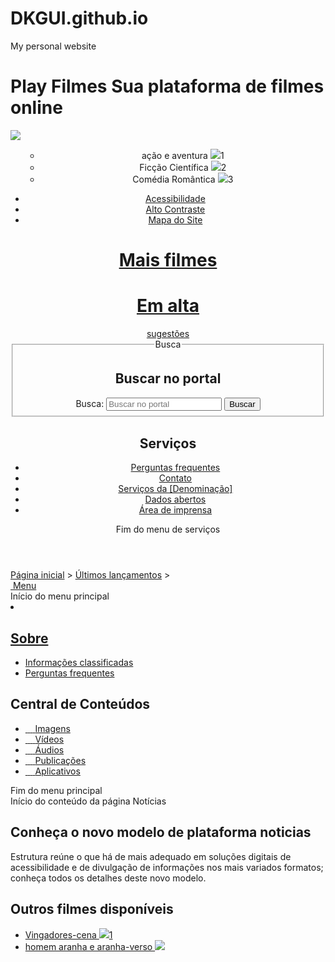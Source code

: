 # DKGUI.github.io
My personal website 
<!DOCTYPE html>
<html lang="pt-br">
<head>
    <meta charset="UTF-8">
    <meta name="viewport" content="width=device-width, initial-scale=1.0">
    <title>Document</title>
</head>
<body>
    <h1>Play Filmes Sua plataforma de filmes online</h1>
    <img src= https://minutomt.com.br/wp-content/uploads/2019/01/Pipoca_Cinema_FB.jpg
</body>
</html>
<!DOCTYPE html>
<!--[if lt IE 7]>      <html class="no-js lt-ie9 lt-ie8 lt-ie7" lang="pt-br" dir="ltr"> <![endif]-->
<!--[if IE 7]>         <html class="no-js lt-ie9 lt-ie8" lang="pt-br" dir="ltr"> <![endif]-->
<!--[if IE 8]>         <html class="no-js lt-ie9" lang="pt-br" dir="ltr"> <![endif]-->
<!--[if gt IE 8]><!--> <html class="no-js" lang="pt-br" dir="ltr"> <!--<![endif]-->
<head>
    <meta charset="utf-8" />
    <title>Portal Modelo - interface 1.0</title>
    <!-- <base href="" /> -->
    <meta name="keywords" content="" />
    <meta name="viewport" content="width=device-width, initial-scale=1.0" />
    <meta name="description" content="" />
    <!--[if lt IE 9]><script src="js/html5shiv.js"></script><![endif]-->
    <link href="img/favicon.ico" rel="shortcut icon" type="image/vnd.microsoft.icon" />
    <link rel="stylesheet" href="bootstrap/css/bootstrap.min.css" type='text/css'/>
    <link rel="stylesheet" href="css/template-verde.css" type='text/css'/>      
    <link rel="stylesheet" href="font-awesome/css/font-awesome.min.css" type='text/css'/>
    <!--[if lt IE 10]><link rel="stylesheet" href="css/ie.css" /><![endif]-->
    <!--[if lt IE 9]><link rel="stylesheet" href="css/ie8.css" /><![endif]-->
    <!--[if lt IE 8]><link rel="stylesheet" href="css/ie7.css" /><link rel="stylesheet" href="font-awesome/css/font-awesome-ie7.min.css" /><![endif]-->
    <!-- chamada de fontes local --><!-- <link rel="stylesheet" href="css/fontes.css" type='text/css'/>      -->
    <!-- chamada de fontes externas --><link href='http://fonts.googleapis.com/css?family=Open+Sans:400italic,400,600,800,700' rel='stylesheet' type='text/css' />
    <link rel="stylesheet" href="jplayer/skin/portalpadrao01/jplayer.css" type='text/css'/> 
</head>
<body>
      </div>
    </noscript>
    <!--[if lt IE 7]><center><strong>Atenção, a versão de seu navegador não é compatível com este sítio. Atualize seu navegador.</strong></center><![endif]-->
    <div id="barra-brasil">
    </div>
    <div class="layout">
        <header>
            <div class="container"> 
                <div class="row-fluid accessibility-language-actions-container">                            
                    <div class="span6 accessibility-container">
                        <ul id="accessibility">
                            <ul>
                                <li class="portalredes-item"><a title="ig" href= "https://youtu.be/1jTQSMDfqn8"></a>
                                    ação e aventura 
                                    <img src= https://br.web.img2.acsta.net/newsv7/20/04/02/08/05/5704147.jpg
                                    <span>1
                                </li>
                                <li class="portalredes-item"><a title="PUC" href= "https://youtu.be/TsqR8xZQ89Q"></a>
                                    Ficção Científica
                                    <img src= https://br.web.img3.acsta.net/medias/nmedia/18/98/40/08/20590421.jpg
                                    <span>2
                                <li class="portalredes-item"><a title="who" href= "https://youtu.be/x4afp3W7vbY"></a>
                                    Comédia Romântica
                                    <img src= https://i.pinimg.com/originals/f9/f4/56/f9f45632da2794b9b970b472ec8204c2.jpg
                                    <span>3
                            </li>
                                </a>
                            </li>
                        </ul>                       
                    </div>
                    <!-- fim div.span6 -->
                    <div class="span6 language-and-actions-container">
                        <!-- Descomente para inserir menu de exemplo de idiomas no topo -->
                        <!-- <ul id="language" class="pull-right">
                            <li class="language-en">
                                <a href="#">EN</a>
                            </li>
                            <li class="language-es">
                                <a href="#">ES</a>
                            </li>
                        </ul>    -->                
                        <ul id="portal-siteactions" class="pull-right">
                            <li>
                                <a accesskey="5" href="interna-acessibilidade.html">Acessibilidade</a>
                            </li>
                            <li>
                                <a accesskey="6" href="#" class="toggle-contraste">Alto Contraste</a>
                            </li>
                            <li>
                                <a accesskey="7" href="#">Mapa do Site</a>
                            </li>
                        </ul>
                    </div>
                    <!-- fim div.span6 -->    
                </div>
                <!-- fim .row-fluid -->
                <div class="row-fluid">
                    <div id="logo" class="span8">
                    <!-- <div id="logo" class="span8 big"> <div id="logo" class="span8 small"> -->
                        <a href="index.html" title="Descrição do Portal Padrão">                            
                            <h1>Mais filmes</h1>
                             <h1>Em alta</h1>
                            <span class="portal-description">sugestões</span>
                        </a>
                    </div>
                    <!-- fim .span8 -->
                    <div class="span4">                 
                        <div id="portal-searchbox" class="row">
                            <form action="#" class="pull-right">
                                <fieldset>
                                    <legend class="hide">Busca</legend>
                                    <h2 class="hidden">Buscar no portal</h2>
                                    <div class="input-append">
                                        <label for="portal-searchbox-field" class="hide">Busca: </label>
                                        <input type="text" id="portal-searchbox-field" class="searchField" placeholder="Buscar no portal" title="Buscar no portal" name="searchterm">       
                                        <button type="button" class="btn searchButton"><span class="hide">Buscar</span><i class="icon-search"></i></button>
                                    </div>                                  
                                </fieldset>
                            </form>
                        </div>
                        <!-- fim div#portal-searchbox.row -->
            <div class="sobre">
                <div class="container">
                    <nav class="menu-servicos pull-right">
                        <h2 class="hide">Serviços</h2>
                        <ul>
                            <li class="portalservicos-item">
                                <a title="Perguntas frequentes" href="interna-perguntas-frequentes.html">Perguntas frequentes</a>
                            </li>
                            <li class="portalservicos-item">
                                <a title="Contato" href="#">Contato</a>
                            </li>
                            <li class="portalservicos-item">
                                <a title="Serviços da [Denominação]" href="#">Serviços da [Denominação]</a>
                            </li>
                            <li class="portalservicos-item">
                                <a title="Dados abertos" href="#">Dados abertos</a>
                            </li>
                            <li class="portalservicos-item">
                                <a title="Área de imprensa" href="#">Área de imprensa</a>
                            </li>
                        </ul>
                        <span class="hide">Fim do menu de serviços</span>
                    </nav>
                    <!-- fim #menu-servicos.pull-right -->
                </div>
                <!-- .container -->
            </div>
            <!-- fim .sobre -->         
        </header>
        <main> 
            <div class="container">
                <div class="row-fluid">
                    <section class="rastro-navegacao">
                        <div class="rastro-navegacao row-flutuante">
                            <a class="pathway" href="index.html">Página inicial</a>
                            <span class="separator"> &gt; </span>
                            <a class="pathway" href="interna-ultimas-noticias.html">Últimos lançamentos</a>
                            <span class="separator"> &gt; </span>
                        </div>
                    </section> 
                </div>
                <!-- fim .row-fluid -->
                <div class="row-fluid">
                    <div id="navigation" class="span3">
                        <a href="#" class="visible-phone visible-tablet mainmenu-toggle btn"><i class="icon-list"></i>&nbsp;Menu</a>
                        <section id="navigation-section">                           
                            <span class="hide">Início do menu principal</span>
                            <nav class="menu-de-apoio span9">
                                    <li><a href="interna-de-noticias.html"                                                      
                                    li><a href="#" title="Editoria "></li>
                                    <p>
                                </ul>
                            </nav>
                            <nav class="span9 sobre">
                                <h2>Sobre <i class="icon-chevron-down visible-phone visible-tablet pull-right"></i></h2>
                                <ul>    
                                    <li><a href="interna-informacoes-classificadas.html" title="Informações classificadas">Informações classificadas</a></li>
                                    <li><a href="interna-perguntas-frequentes.html" title="Perguntas frequentes">Perguntas frequentes</a></li>
                                </ul>
                            </nav>  
                            <nav class="span9 central-conteudos">
                                <h2>Central de Conteúdos <i class="icon-chevron-down visible-phone visible-tablet pull-right"></i></h2>
                                <ul>
                                    <li><a href="#" class="imagens" title="Imagens">
                                        <span class="icon-li icon-stack">
                                          <i class="icon-circle icon-stack-base"><span class="hide">&nbsp;</span></i>
                                          <i class="icon-picture icon-light"><span class="hide">&nbsp;</span></i>
                                        </span>
                                        Imagens</a>
                                    </li>
                                    <li><a href="#" class="videos" title="Vídeos">
                                        <span class="icon-li icon-stack">
                                          <i class="icon-circle icon-stack-base"><span class="hide">&nbsp;</span></i>
                                          <i class="icon-play icon-light"><span class="hide">&nbsp;</span></i>
                                        </span>
                                        Vídeos</a>
                                    </li>
                                    <li><a href="#" class="audios" title="Áudios">
                                        <span class="icon-li icon-stack">
                                          <i class="icon-circle icon-stack-base"><span class="hide">&nbsp;</span></i>
                                          <i class="icon-volume-up icon-light"><span class="hide">&nbsp;</span></i>
                                        </span>
                                        Áudios</a>
                                    </li>
                                    <li><a href="#" class="publicacoes" title="Publicações">
                                        <span class="icon-li icon-stack">
                                          <i class="icon-circle icon-stack-base"><span class="hide">&nbsp;</span></i>
                                          <i class="icon-file-text icon-light"><span class="hide">&nbsp;</span></i>
                                        </span>
                                        Publicações</a>
                                    </li>
                                    <li><a href="#" class="aplicativos" title="Aplicativos">
                                        <span class="icon-li icon-stack">
                                          <i class="icon-circle icon-stack-base"><span class="hide">&nbsp;</span></i>
                                          <i class="icon-mobile-phone icon-light"><span class="hide">&nbsp;</span></i>
                                        </span>
                                        Aplicativos</a>
                                    </li>
                                    <!-- descomentar de acordo com necessidade do orgao -->
                                    <!-- <li><a href="#" class="infograficos" title="Imagens">
                                        <span class="icon-li icon-stack">
                                          <i class="icon-circle icon-stack-base"><span class="hide">&nbsp;</span></i>
                                          <i class="icon-columns icon-light"><span class="hide">&nbsp;</span></i>
                                        </span>
                                        Infográficos</a>
                                    </li>
                                    <li><a href="#" class="estatisticas" title="Estatísticas">
                                        <span class="icon-li icon-stack">
                                          <i class="icon-circle icon-stack-base"><span class="hide">&nbsp;</span></i>
                                          <i class="icon-bar-chart icon-light"><span class="hide">&nbsp;</span></i>
                                        </span>
                                        Estatísticas</a>
                                    </li>            -->                                                    
                                </ul>
                            </nav>  
                            <span class="hide">Fim do menu principal</span>
                        </section>                  
                    </div>
                    <!-- fim #navigation.span3 -->
                    <div id="content" class="internas span9">
                        <section id="content-section">                          
                            <span class="hide">Início do conteúdo da página</span>
                            <!--        CONTEUDO    ---------- -->
                            <span class="documentCategory">Notícias</span>
                            <h1 class="secondaryHeading">
                                Conheça o novo modelo de plataforma noticias 
                            </h1>
                            <div class="subtitle">
                                <p>Estrutura reúne o que há de mais adequado em soluções digitais de acessibilidade e de divulgação de informações nos mais variados formatos; conheça todos os detalhes deste novo modelo.</p>
                            </div>  
    <h1>Outros filmes disponíveis</h1>
    <ul>
        <li class="portalredes-item"><a title="destaque1" href="https://youtu.be/50opun0b51o">
            Vingadores-cena 
            <img src= "https://miro.medium.com/max/3840/1*kyW-viqbQbaSrzTRvTWKXg.jpeg"
            <span>1
        </li>
        <li class="portalredes-item"><a title=destaque2 href= "https://youtu.be/_T7rQYL_8Ao">
            homem aranha e aranha-verso
            <img src= https://a-static.mlcdn.com.br/1500x1500/painel-de-festa-homem-aranha-no-aranhaverso-05-colormyhome/colormyhome/10085/df06c9862f962ab3807c0ea391e42c84.jpg
    <!-- fim div#wrapper -->    
    <!-- scripts principais --> 



